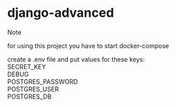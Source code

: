 # django-advanced

>[!NOTE]
> for using this project you have to start docker-compose 

create a .env file and put values for these keys:<br/>
SECRET_KEY<br/>
DEBUG<br/>
POSTGRES_PASSWORD<br/>
POSTGRES_USER<br/>
POSTGRES_DB<br/>